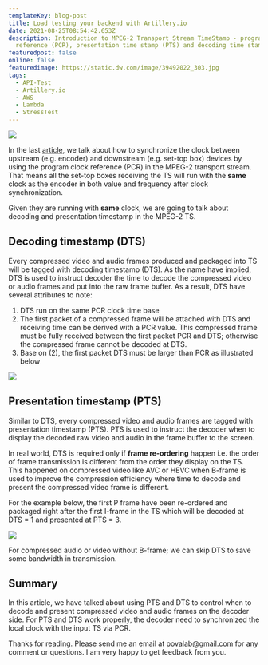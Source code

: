 ```yaml
---
templateKey: blog-post
title: Load testing your backend with Artillery.io
date: 2021-08-25T08:54:42.653Z
description: Introduction to MPEG-2 Transport Stream TimeStamp - program clock
  reference (PCR), presentation time stamp (PTS) and decoding time stamp (DTS).
featuredpost: false
online: false
featuredimage: https://static.dw.com/image/39492022_303.jpg
tags:
  - API-Test
  - Artillery.io
  - AWS
  - Lambda
  - StressTest
---
```

![](https://static.dw.com/image/39492022_303.jpg)

In the last [article](https://andy.povalab.com/blog/2021-08-23-mpeg-2-transport-stream-timestamp-part-1/), we talk about how to synchronize the clock between upstream (e.g. encoder) and downstream (e.g. set-top box) devices by using the program clock reference (PCR) in the MPEG-2 transport stream. That means all the set-top boxes receiving the TS will run with the **same** clock as the encoder in both value and frequency after clock synchronization.

Given they are running with **same** clock, we are going to talk about decoding and presentation timestamp in the MPEG-2 TS.

## Decoding timestamp (DTS)

Every compressed video and audio frames produced and packaged into TS will be tagged with decoding timestamp (DTS). As the name have implied, DTS is used to instruct decoder the time to decode the compressed video or audio frames and put into the raw frame buffer. As a result, DTS have several attributes to note:

1. DTS run on the same PCR clock time base
2. The first packet of a compressed frame will be attached with DTS and receiving time can be derived with a PCR value. This compressed frame must be fully received between the first packet PCR and DTS; otherwise the compressed frame cannot be decoded at DTS.
3. Base on (2), the first packet DTS must be larger than PCR as illustrated below

![](https://d3i71xaburhd42.cloudfront.net/2d26e07fe9d8c3b881a2334e3f53761d374456ed/4-Figure5-1.png)

## Presentation timestamp (PTS)

Similar to DTS, every compressed video and audio frames are tagged with presentation timestamp (PTS). PTS is used to instruct the decoder when to display the decoded raw video and audio in the frame buffer to the screen.

In real world, DTS is required only if **frame re-ordering** happen i.e. the order of frame transmission is different from the order they display on the TS. This happened on compressed video like AVC or HEVC when B-frame is used to improve the compression efficiency where time to decode and present the compressed video frame is different.

For the example below, the first P frame have been re-ordered and packaged right after the first I-frame in the TS which will be decoded at DTS = 1 and presented at PTS = 3.

![](https://1.bp.blogspot.com/-USpO9dddbRo/Xx9-vt7sJdI/AAAAAAAAGKA/5YrWd2dWoMAF8eZfFftKoxEF-tep5nqMQCLcBGAsYHQ/s1600/ts.jpg)

For compressed audio or video without B-frame; we can skip DTS to save some bandwidth in transmission.

## Summary

In this article, we have talked about using PTS and DTS to control when to decode and present compressed video and audio frames on the decoder side. For PTS and DTS work properly, the decoder need to synchronized the local clock with the input TS via PCR.

Thanks for reading. Please send me an email at povalab@gmail.com for any comment or questions. I am very happy to get feedback from you.
